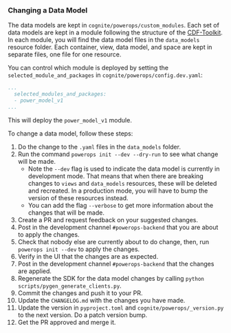 ### Changing a Data Model

The data models are kept in `cognite/powerops/custom_modules`. Each set of data models are kept in a
module following the structure of the [CDF-Toolkit](https://developer.cognite.com/sdks/toolkit/). In each
module, you will find the data model files in the `data_models` resource folder. Each container, view, data model,
and space are kept in separate files, one file for one resource.

You can control which module is deployed by setting the `selected_module_and_packages` in
`cognite/powerops/config.dev.yaml`:

```yaml
...
  selected_modules_and_packages:
  - power_model_v1
...
```
This will deploy the `power_model_v1` module.

To change a data model, follow these steps:

1. Do the change to the `.yaml` files in the `data_models` folder.
2. Run the command `powerops init --dev --dry-run` to see what change will be made.
   -  Note the `--dev` flag is used to indicate the data model is currently in development mode.
      That means that when there are breaking changes to `views` and `data_models` resources, these will
      be deleted and recreated. In a production mode, you will have to bump the version of these resources
      instead.
   - You can add the flag `--verbose` to get more information about the changes that will be made.
3. Create a PR and request feedback on your suggested changes.
4. Post in the development channel `#powerops-backend` that you are about to apply the changes.
3. Check that nobody else are currently about to do change, then, run `powerops init --dev` to apply the changes.
4. Verify in the UI that the changes are as expected.
5. Post in the development channel `#powerops-backend` that the changes are applied.
6. Regenerate the SDK for the data model changes by calling `python scripts/pygen_generate_clients.py`.
7. Commit the changes and push it to your PR.
8. Update the `CHANGELOG.md` with the changes you have made.
9. Update the version in `pyproject.toml` and `cognite/powerops/_version.py` to the next version. Do a patch version bump.
10. Get the PR approved and merge it.
